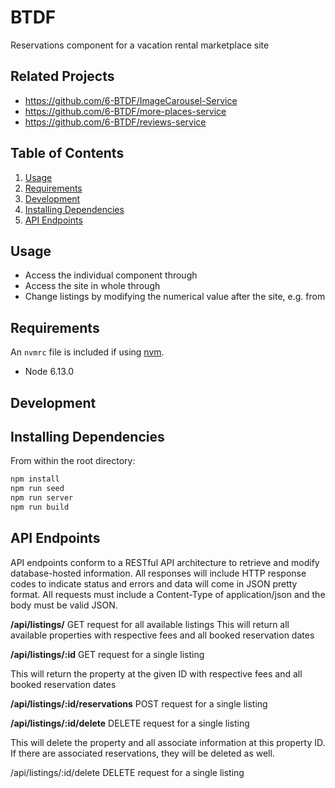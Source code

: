 # BTDF

Reservations component for a vacation rental marketplace site

## Related Projects

  - https://github.com/6-BTDF/ImageCarousel-Service
  - https://github.com/6-BTDF/more-places-service
  - https://github.com/6-BTDF/reviews-service

## Table of Contents

1. [Usage](#Usage)
2. [Requirements](#requirements)
3. [Development](#development)
4. [Installing Dependencies](#dependencies) 
5. [API Endpoints](#endpoints)

## Usage

- Access the individual component through
- Access the site in whole through 
- Change listings by modifying the numerical value after the site, e.g. from 

## Requirements

An `nvmrc` file is included if using [nvm](https://github.com/creationix/nvm).

- Node 6.13.0

## Development

## Installing Dependencies

From within the root directory:

```sh
npm install
npm run seed
npm run server
npm run build
```

## API Endpoints

API endpoints conform to a RESTful API architecture to retrieve and modify database-hosted information. All responses will include HTTP response codes to indicate status and errors and data will come in JSON pretty format. All requests must include a Content-Type of application/json and the body must be valid JSON.

**/api/listings/**
GET request for all available listings
This will return all available properties with respective fees and all booked reservation dates


**/api/listings/:id**
GET request for a single listing

This will return the property at the given ID with respective fees and all booked reservation dates

**/api/listings/:id/reservations**
POST request for a single listing



**/api/listings/:id/delete**
DELETE request for a single listing

This will delete the property and all associate information at this property ID. If there are associated reservations, they will be deleted as well.



/api/listings/:id/delete
DELETE request for a single listing



